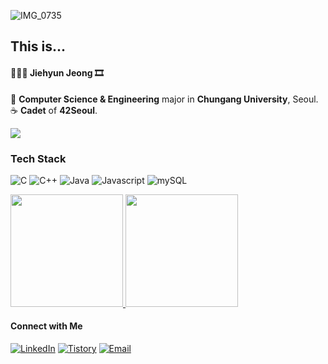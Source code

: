 ![IMG_0735](https://github.com/doomangang/doomangang/assets/81881724/92622d03-16e6-4360-8e41-6a6998ddfac1)
<!-- Introduction -->
## This is...  </br> 



####  👩🏻‍🎨 Jiehyun Jeong 🎞 </br>
📸 **Computer Science & Engineering** major in **Chungang University**, Seoul. </br> 
☕️ **Cadet** of **42Seoul**. </br>  

<a target="_blank"><img src="https://img.shields.io/badge/jihyjeon-darkred?style=plastic&logo=42&logoColor=white&labelColor=darkred"/></a>

<!-- Tech Stack -->
### Tech Stack
![C](https://img.shields.io/badge/-C-D5D9C4?style=plastic&logo=c&logoColor=black)
![C++](https://img.shields.io/badge/-C++-94B58B?style=plastic&logo=c%2B%2B&logoColor=white)
![Java](https://img.shields.io/badge/-Java-B4D9A9?style=plastic&logoColor=white)
![Javascript](https://img.shields.io/badge/-Javascript-C6EDC2?style=plastic&logo=javascript&logoColor=black)
![mySQL](https://img.shields.io/badge/-mySQL-EBF7F0?style=plastic&logo=mySQL)

<a href="https://github.com/doomangang">
  <img height="180em" src="https://github-readme-stats-git-masterrstaa-rickstaa.vercel.app/api?username=doomangang&theme=github&show_icons=true" />
  <img height="180em" src="https://github-readme-stats-git-masterrstaa-rickstaa.vercel.app/api/top-langs/?username=doomangang&theme=github&layout=compact" />
</a>


<!-- Contact -->
#### Connect with Me
[![LinkedIn](https://img.shields.io/badge/LinkedIn-B6D2BB)](https://www.linkedin.com/in/%EC%A7%80%ED%98%84%EC%A0%95/)
[![Tistory](https://img.shields.io/badge/Tistory-green)](https://mandoogang.tistory.com/)
[![Email](https://img.shields.io/badge/Email-darkgreen)](mailto:sp0943@cau.ac.kr)

<!-- Footer -->

<!--
**doomangang/doomangang** is a ✨ _special_ ✨ repository because its `README.md` (this file) appears on your GitHub profile.

Here are some ideas to get you started:

- 🔭 I’m currently working on ...
- 🌱 I’m currently learning ...
- 👯 I’m looking to collaborate on ...
- 🤔 I’m looking for help with ...
- 💬 Ask me about ...
- 📫 How to reach me: ...
- 😄 Pronouns: ...
- ⚡ Fun fact: ...
-->
